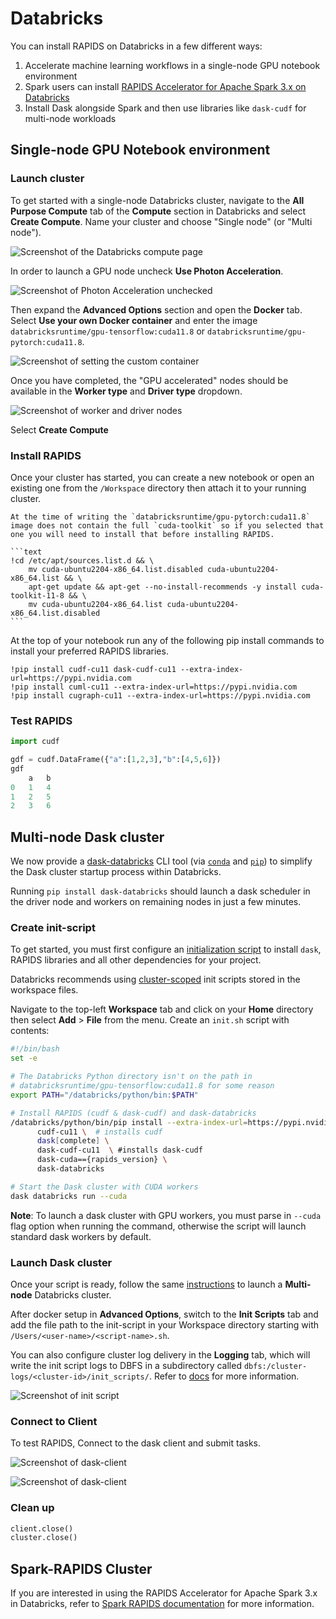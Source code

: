 # Databricks

You can install RAPIDS on Databricks in a few different ways:

1. Accelerate machine learning workflows in a single-node GPU notebook environment
2. Spark users can install [RAPIDS Accelerator for Apache Spark 3.x on Databricks](https://docs.nvidia.com/spark-rapids/user-guide/latest/getting-started/databricks.html)
3. Install Dask alongside Spark and then use libraries like `dask-cudf` for multi-node workloads

## Single-node GPU Notebook environment

### Launch cluster

To get started with a single-node Databricks cluster, navigate to the **All Purpose Compute** tab of the **Compute** section in Databricks and select **Create Compute**. Name your cluster and choose "Single node" (or "Multi node").

![Screenshot of the Databricks compute page](../images/databricks-create-compute.png)

In order to launch a GPU node uncheck **Use Photon Acceleration**.

![Screenshot of Photon Acceleration unchecked](../images/databricks-runtime-deselect-photon.png)

Then expand the **Advanced Options** section and open the **Docker** tab. Select **Use your own Docker container** and enter the image `databricksruntime/gpu-tensorflow:cuda11.8` or `databricksruntime/gpu-pytorch:cuda11.8`.

![Screenshot of setting the custom container](../images/databricks-custom-container.png)

Once you have completed, the "GPU accelerated" nodes should be available in the **Worker type** and **Driver type** dropdown.

![Screenshot of worker and driver nodes](../images/databricks-worker-driver-node.png)

Select **Create Compute**

### Install RAPIDS

Once your cluster has started, you can create a new notebook or open an existing one from the `/Workspace` directory then attach it to your running cluster.

````{warning}
At the time of writing the `databricksruntime/gpu-pytorch:cuda11.8` image does not contain the full `cuda-toolkit` so if you selected that one you will need to install that before installing RAPIDS.

```text
!cd /etc/apt/sources.list.d && \
    mv cuda-ubuntu2204-x86_64.list.disabled cuda-ubuntu2204-x86_64.list && \
    apt-get update && apt-get --no-install-recommends -y install cuda-toolkit-11-8 && \
    mv cuda-ubuntu2204-x86_64.list cuda-ubuntu2204-x86_64.list.disabled
```

````

At the top of your notebook run any of the following pip install commands to install your preferred RAPIDS libraries.

```text
!pip install cudf-cu11 dask-cudf-cu11 --extra-index-url=https://pypi.nvidia.com
!pip install cuml-cu11 --extra-index-url=https://pypi.nvidia.com
!pip install cugraph-cu11 --extra-index-url=https://pypi.nvidia.com
```

### Test RAPIDS

```python
import cudf

gdf = cudf.DataFrame({"a":[1,2,3],"b":[4,5,6]})
gdf
    a   b
0   1   4
1   2   5
2   3   6
```

## Multi-node Dask cluster

We now provide a [dask-databricks](https://github.com/jacobtomlinson/dask-databricks) CLI tool (via [`conda`](https://github.com/conda-forge/dask-databricks-feedstock) and [`pip`](https://pypi.org/project/dask-databricks/)) to simplify the Dask cluster startup process within Databricks.

Running `pip install dask-databricks` should launch a dask scheduler in the driver node and workers on remaining nodes in just a few minutes.

### Create init-script

To get started, you must first configure an [initialization script](https://docs.databricks.com/en/init-scripts/index.html) to install `dask`, RAPIDS libraries and all other dependencies for your project.

Databricks recommends using [cluster-scoped](https://docs.databricks.com/en/init-scripts/cluster-scoped.html) init scripts stored in the workspace files.

Navigate to the top-left **Workspace** tab and click on your **Home** directory then select **Add** > **File** from the menu. Create an `init.sh` script with contents:

```bash
#!/bin/bash
set -e

# The Databricks Python directory isn't on the path in
# databricksruntime/gpu-tensorflow:cuda11.8 for some reason
export PATH="/databricks/python/bin:$PATH"

# Install RAPIDS (cudf & dask-cudf) and dask-databricks
/databricks/python/bin/pip install --extra-index-url=https://pypi.nvidia.com \
      cudf-cu11 \  # installs cudf
      dask[complete] \
      dask-cudf-cu11  \ #installs dask-cudf
      dask-cuda=={rapids_version} \
      dask-databricks

# Start the Dask cluster with CUDA workers
dask databricks run --cuda

```

**Note**: To launch a dask cluster with GPU workers, you must parse in `--cuda` flag option when running the command, otherwise the script will launch standard dask workers by default.

### Launch Dask cluster

Once your script is ready, follow the same [instructions](#launch-cluster) to launch a **Multi-node** Databricks cluster.

After docker setup in **Advanced Options**, switch to the **Init Scripts** tab and add the file path to the init-script in your Workspace directory starting with `/Users/<user-name>/<script-name>.sh`.

You can also configure cluster log delivery in the **Logging** tab, which will write the init script logs to DBFS in a subdirectory called `dbfs:/cluster-logs/<cluster-id>/init_scripts/`. Refer to [docs](https://docs.databricks.com/en/init-scripts/logs.html) for more information.

![Screenshot of init script](../images/databricks-dask-init-script.png)

### Connect to Client

To test RAPIDS, Connect to the dask client and submit tasks.

![Screenshot of dask-client](../images/databricks-mnmg-dask-client.png)

![Screenshot of dask-client](../images/databricks-mnmg-dask-example.png)

### Clean up

```python
client.close()
cluster.close()
```

## Spark-RAPIDS Cluster

If you are interested in using the RAPIDS Accelerator for Apache Spark 3.x in Databricks, refer to [Spark RAPIDS documentation](https://nvidia.github.io/spark-rapids/docs/get-started/getting-started-databricks.html) for more information.
